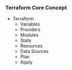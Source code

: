 ### Terraform Core Concept
- Terraform
  - Variables
  - Providers
  - Modules
  - State
  - Resources
  - Data Sources
  - Plan 
  - Apply